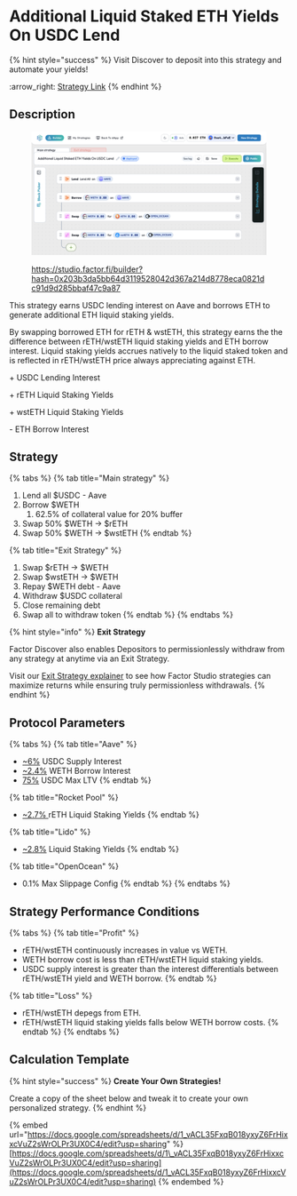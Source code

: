 # Additional Liquid Staked ETH Yields On USDC Lend

{% hint style="success" %}
Visit Discover to deposit into this strategy and automate your yields!

:arrow\_right: [Strategy Link](https://pro.factor.fi/strategies/0xfe67342abc06e69b4d319ef6b298b135cff596cc)
{% endhint %}

## Description

<figure><img src="../../../.gitbook/assets/image (2).png" alt=""><figcaption><p><a href="https://studio.factor.fi/builder?hash=0x203b3da5bb64d3119528042d367a214d8778eca0821dc91d9d285bbaf47c9a87">https://studio.factor.fi/builder?hash=0x203b3da5bb64d3119528042d367a214d8778eca0821dc91d9d285bbaf47c9a87</a></p></figcaption></figure>

This strategy earns USDC lending interest on Aave and borrows ETH to generate additional ETH liquid staking yields.

By swapping borrowed ETH for rETH & wstETH, this strategy earns the the difference between rETH/wstETH liquid staking yields and ETH borrow interest. Liquid staking yields accrues natively to the liquid staked token and is reflected in rETH/wstETH price always appreciating against ETH.

\+ USDC Lending Interest

\+ rETH Liquid Staking Yields

\+ wstETH Liquid Staking Yields

\- ETH Borrow Interest

## Strategy

{% tabs %}
{% tab title="Main strategy" %}
1. Lend all $USDC - Aave
2. Borrow $WETH
   1. 62.5% of collateral value for 20% buffer
3. Swap 50% $WETH → $rETH
4. Swap 50% $WETH → $wstETH
{% endtab %}

{% tab title="Exit Strategy" %}
1. Swap $rETH → $WETH
2. Swap $wstETH → $WETH
3. Repay $WETH debt - Aave
4. Withdraw $USDC collateral
5. Close remaining debt
6. Swap all to withdraw token
{% endtab %}
{% endtabs %}

{% hint style="info" %}
**Exit Strategy**

Factor Discover also enables Depositors to permissionlessly withdraw from any strategy at anytime via an Exit Strategy.

Visit our [Exit Strategy explainer](../../../factor-studio/studio-pro/exit-strategy.md) to see how Factor Studio strategies can maximize returns while ensuring truly permissionless withdrawals.
{% endhint %}

## Protocol Parameters

{% tabs %}
{% tab title="Aave" %}
* [\~6%](https://app.aave.com/reserve-overview/?underlyingAsset=0xaf88d065e77c8cc2239327c5edb3a432268e5831\&marketName=proto_arbitrum_v3) USDC Supply Interest
* [\~2.4%](https://app.aave.com/reserve-overview/?underlyingAsset=0x82af49447d8a07e3bd95bd0d56f35241523fbab1\&marketName=proto_arbitrum_v3) WETH Borrow Interest
* [75%](https://app.aave.com/reserve-overview/?underlyingAsset=0xaf88d065e77c8cc2239327c5edb3a432268e5831\&marketName=proto_arbitrum_v3) USDC Max LTV
{% endtab %}

{% tab title="Rocket Pool" %}
* [\~2.7% ](https://rocketpool.net/)rETH Liquid Staking Yields
{% endtab %}

{% tab title="Lido" %}
* [\~2.8%](https://lido.fi/) Liquid Staking Yields
{% endtab %}

{% tab title="OpenOcean" %}
* 0.1% Max Slippage Config
{% endtab %}
{% endtabs %}

## Strategy Performance Conditions

{% tabs %}
{% tab title="Profit" %}
* rETH/wstETH continuously increases in value vs WETH.
* WETH borrow cost is less than rETH/wstETH liquid staking yields.
* USDC supply interest is greater than the interest differentials between rETH/wstETH yield and WETH borrow.
{% endtab %}

{% tab title="Loss" %}
* rETH/wstETH depegs from ETH.
* rETH/wstETH liquid staking yields falls below WETH borrow costs.
{% endtab %}
{% endtabs %}

## Calculation Template

{% hint style="success" %}
**Create Your Own Strategies!**

Create a copy of the sheet below and tweak it to create your own personalized strategy.
{% endhint %}

{% embed url="https://docs.google.com/spreadsheets/d/1_vACL35FxqB018yxyZ6FrHixxcVuZ2sWrOLPr3UX0C4/edit?usp=sharing" %}
[https://docs.google.com/spreadsheets/d/1\_vACL35FxqB018yxyZ6FrHixxcVuZ2sWrOLPr3UX0C4/edit?usp=sharing](https://docs.google.com/spreadsheets/d/1_vACL35FxqB018yxyZ6FrHixxcVuZ2sWrOLPr3UX0C4/edit?usp=sharing)
{% endembed %}
